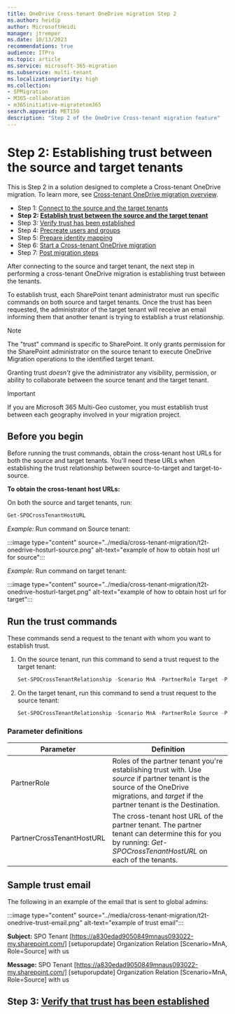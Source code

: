 ```yaml
---
title: OneDrive Cross-tenant OneDrive migration Step 2
ms.author: heidip
author: MicrosoftHeidi
manager: jtremper
ms.date: 10/13/2023
recommendations: true
audience: ITPro
ms.topic: article
ms.service: microsoft-365-migration
ms.subservice: multi-tenant
ms.localizationpriority: high
ms.collection:
- SPMigration
- M365-collaboration
- m365initiative-migratetom365
search.appverid: MET150
description: "Step 2 of the OneDrive Cross-tenant migration feature"
---
```

# Step 2: Establishing trust between the source and target tenants

This is Step 2 in a solution designed to complete a Cross-tenant OneDrive migration. To learn more, see [Cross-tenant OneDrive migration overview](cross-tenant-onedrive-migration.md).

- Step 1: [Connect to the source and the target tenants](cross-tenant-onedrive-migration-step1.md)
- **Step 2: [Establish trust between the source and the target tenant](cross-tenant-onedrive-migration-step2.md)**
- Step 3: [Verify trust has been established](cross-tenant-onedrive-migration-step3.md)
- Step 4: [Precreate users and groups](cross-tenant-onedrive-migration-step4.md)
- Step 5: [Prepare identity mapping](cross-tenant-onedrive-migration-step5.md)
- Step 6: [Start a Cross-tenant OneDrive migration](cross-tenant-onedrive-migration-step6.md)
- Step 7: [Post migration steps](cross-tenant-onedrive-migration-step7.md)

After connecting to the source and target tenant, the next step in performing a cross-tenant OneDrive migration is establishing trust between the tenants.

To establish trust, each SharePoint tenant administrator must run specific commands on both source and target tenants. Once the trust has been requested, the administrator of the target tenant will receive an email informing them that another tenant is trying to establish a trust relationship.

> [!NOTE]
> The "trust" command is specific to SharePoint. It only grants permission for the SharePoint administrator on the source tenant to execute OneDrive Migration operations to the identified target tenant.
>
> Granting trust *doesn't* give the administrator any visibility, permission, or ability to collaborate between the source tenant and the target tenant.

> [!IMPORTANT]
> If you are Microsoft 365 Multi-Geo customer, you must establish trust between each geography involved in your migration project.

## Before you begin

Before running the trust commands, obtain the cross-tenant host URLs for both the source and target tenants. You'll need these URLs when establishing the trust relationship between source-to-target and target-to-source.

**To obtain the cross-tenant host URLs:**

On both the source and target tenants, run:

```powershell
Get-SPOCrossTenantHostURL
```

*Example:* Run command on Source tenant:

 :::image type="content" source="../media/cross-tenant-migration/t2t-onedrive-hosturl-source.png" alt-text="example of how to obtain host url for source":::

*Example:* Run command on target tenant:

:::image type="content" source="../media/cross-tenant-migration/t2t-onedrive-hosturl-target.png" alt-text="example of how to obtain host url for target":::

## Run the trust commands

These commands send a request to the tenant with whom you want to establish trust.

1. On the source tenant, run this command to send a trust request to the target tenant:

   ```powershell
   Set-SPOCrossTenantRelationship -Scenario MnA -PartnerRole Target -PartnerCrossTenantHostUrl <TARGETCrossTenantHostUrl>
   ```

2. On the target tenant, run this command to send a trust request to the source tenant:

   ```powershell
   Set-SPOCrossTenantRelationship -Scenario MnA -PartnerRole Source -PartnerCrossTenantHostUrl <SOURCECrossTenantHostUrl>
   ```

### Parameter definitions

|Parameter|Definition|
|---|---|
|PartnerRole|Roles of the partner tenant you're establishing trust with.  Use *source* if partner tenant is the source of the OneDrive migrations, and *target* if the partner tenant is the Destination.
|PartnerCrossTenantHostURL|The cross-tenant host URL of the partner tenant. The partner tenant can determine this for you by running: *Get-SPOCrossTenantHostURL* on each of the tenants.|

## Sample trust email

The following in an example of the email that is sent to global admins:

:::image type="content" source="../media/cross-tenant-migration/t2t-onedrive-trust-email.png" alt-text="example of trust email":::

**Subject:**  SPO Tenant [https://a830edad9050849mnaus093022-my.sharepoint.com/] [setuporupdate] Organization Relation [Scenario=MnA, Role=Source] with us

**Message:**  SPO Tenant [https://a830edad9050849mnaus093022-my.sharepoint.com/] [setuporupdate] Organization Relation [Scenario=MnA, Role=Source] with us

## Step 3: [Verify that trust has been established](cross-tenant-onedrive-migration-step3.md)
